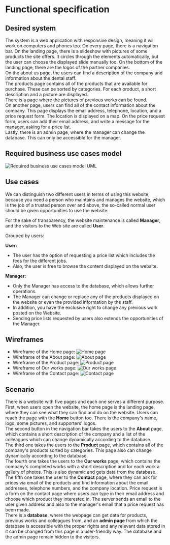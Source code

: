 # Functional specification 
## Desired system 
The system is a web application with responsive design, meaning it will work on computers and phones too. On every page, there is a navigation bar. On the landing page, there is a slideshow with pictures of some products the site offers. It circles through the elements automatically, but the user can choose the displayed slide manually too. On the bottom of the landing page, there are the logos of the partner companies.  
On the about us page, the users can find a description of the company and information about the dental staff.  
The products page contains all of the products that are available for purchase. These can be sorted by categories. For each product, a short description and a picture are displayed.  
There is a page where the pictures of previous works can be found.  
On another page, users can find all of the contact information about the company. This page displays the email address, telephone, location, and a price request form. The location is displayed on a map. On the price request form, users can add their email address, and write a message for the manager, asking for a price list.  
Lastly, there is an admin page, where the manager can change the database. This can only be accessible for the manager.  
## Required business use cases model 
![Required business use cases model UML](https://github.com/afplabor2019/asd123/blob/master/DentalWebsiteProject/Images/funcSpecRequiredUML.png)
## Use cases
We can distinguish two different users in terms of using this website,
because you need a person who maintains and manages the website, which is the job of a trusted person over
and above, the so-called normal user should be given opportunities to use the website.

For the sake of transparency, the website maintenance is called <b>Manager</b>, and the visitors to the Web site are called <b>User</b>.

Grouped by users:

<b>User:</b>

<ul>
  <li>The user has the option of requesting a price list which includes the fees for the different jobs.</li>
  <li>Also, the user is free to browse the content displayed on the website.</li>
</ul>

<b>Manager:</b>

<ul>
<li>Only the Manager has access to the database, which allows further operations.</li>
<li>The Manager can change or replace any of the products displayed on the website or even the provided information by the staff.</li>
<li>In addition, you have the exclusive right to change any previous work posted on the Website.</li>
<li>Sending price lists requested by users also extends the opportunities of the Manager.</li>
</ul>

## Wireframes
+ Wireframe of the Home page:
![Home page](https://github.com/afplabor2019/asd123/blob/master/DentalWebsiteProject/Images/Wf_Home.png)
+ Wireframe of the About page:
![About page](https://github.com/afplabor2019/asd123/blob/master/DentalWebsiteProject/Images/Wf_About.png)
+ Wireframe of the Product page:
![Product page](https://github.com/afplabor2019/asd123/blob/master/DentalWebsiteProject/Images/Wf_Product.png)
+ Wireframe of Our works page:
![Our works page](https://github.com/afplabor2019/asd123/blob/master/DentalWebsiteProject/Images/Wf_Our_works.png)
+ Wireframe of the Contact page:
![Contact page](https://github.com/afplabor2019/asd123/blob/master/DentalWebsiteProject/Images/Wf_Contact.png)
## Scenario
There is a website with five pages and each one serves a different purpose.  
First, when users open the website, the home page is the landing page, where they can see what they can find and do on the website. Users can reach the page with the <b>Home</b> button too. There is the company's name, logo, some pictures, and supporters' logos.  
The second button in the navigation bar takes the users to the <b>About</b> page, which contains a short description of the company and a list of the colleagues which can change dynamically according to the database.  
The third one takes the users to the <b>Product</b> page, which contains all of the company's products sorted by categories. This page also can change dynamically according to the database.  
The fourth one takes the users to the <b>Our works</b> page, which contains the company's completed works with a short description and for each work a gallery of photos. This is also dynamic and gets data from the database.  
The fifth one takes the user to the <b>Contact</b> page, where they can ask for prices via email of the products and find information about the email addresses, telephone numbers, and the company location. Price request is a form on the contact page where users can type in their email address and choose which product they interested in. The server sends an email to the user given address and also to the manager's email that a price request has been made.  
There is a <b>database</b>, where the webpage can get data for products, previous works and colleagues from, and an <b>admin page</b> from which the database is accessible with the proper rights and any relevant data stored in it can be changed from this page in a user-friendly way. The database and the admin page remain hidden to the visitors.  
